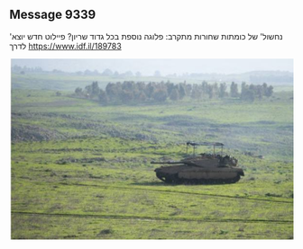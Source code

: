 ## Message 9339

'נחשול' של כומתות שחורות מתקרב:
פלוגה נוספת בכל גדוד שריון? פיילוט חדש יוצא לדרך
https://www.idf.il/189783

![Photo](./9339/9339_photo.jpg)
